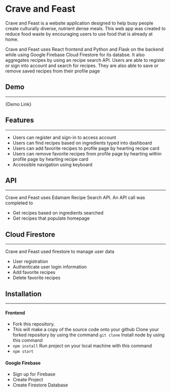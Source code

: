 # Crave and Feast

Crave and Feast is a website application designed to help busy people create culturally diverse, nutrient dense meals. This web app was created to reduce food waste by encouraging users to use food that is already at home. 

Crave and Feast uses React frontend and Python and Flask on the backend while using Google Firebase Cloud Firestore for its databse. It also aggregates recipes by using an recipe search API. Users are able to register or sign into account and search for recipes. They are also able to save or remove saved recipes from their profile page

## Demo
***
{Demo Link}

## Features
***
* Users can register and sign-in to access account
* Users can find recipes based on ingredients typed into dashboard
* Users can add favorite recipes to profile page by hearting recipe card
* Users can remove favorite recipes from profile page by hearting within profile page by hearting recipe card
* Accessible navigation using keyboard

## API
***

Crave and Feast uses Edamam Recipe Search API. An API call was completed to 
* Get recipes based on ingredients searched
* Get recipes that populate homepage

## Cloud Firestore
***

Crave and Feast used firestore to manage user data
* User registration
* Authenticate user login information
* Add favorite recipes
* Delete favorite recipes

## Installation
***
#### Frontend
* Fork this repository. 
* This will make a copy of the source code onto your github
Clone your forked repository by using the command 
```git clone```
Install node by using this command
* `npm install`
Run project on your local machine with this command
* `npm start`

#### Google Firebase
* Sign up for Firebase
* Create Project
* Create Firestore Database




